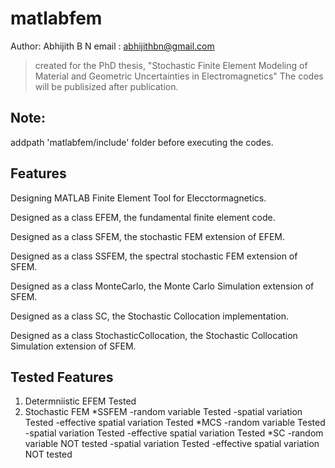 # matlabfem
Author: Abhijith B N
email : abhijithbn@gmail.com
> created for the PhD thesis, "Stochastic Finite Element Modeling of Material and Geometric Uncertainties in Electromagnetics"
> The codes will be publisized after publication.

Note:
-------------------------------------- 
addpath 'matlabfem/include' folder before executing the codes.

Features
------------------------------------
Designing MATLAB Finite Element Tool for Elecctormagnetics.

Designed as a class EFEM, the fundamental finite element code.

Designed as a class SFEM, the stochastic FEM extension of EFEM.

Designed as a class SSFEM, the spectral stochastic FEM extension of SFEM.

Designed as a class MonteCarlo, the Monte Carlo Simulation extension of SFEM.

Designed as a class SC, the Stochastic Collocation implementation.

Designed as a class StochasticCollocation, the Stochastic Collocation Simulation extension of SFEM.

Tested Features
------------------
1. Determniistic EFEM									Tested
2. Stochastic FEM
	*SSFEM
		-random variable								Tested
		-spatial variation							Tested
		-effective spatial variation					Tested
	*MCS
		-random variable								Tested	
		-spatial variation							Tested
		-effective spatial variation					Tested
	*SC
		-random variable								NOT tested
		-spatial variation							Tested
		-effective spatial variation					NOT tested	

